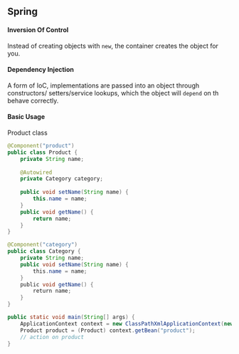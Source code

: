 ## Spring

#### Inversion Of Control

Instead of creating objects with `new`, the container creates the object for you.

#### Dependency Injection

A form of IoC, implementations are passed into an object through constructors/ setters/service lookups, which the object will `depend` on th behave correctly.

#### Basic Usage

Product class

```java
@Component("product")
public class Product {
    private String name;
    
    @Autowired
    private Category category;
    
    public void setName(String name) {
        this.name = name;
    }
    public void getName() {
        return name;
    }
}
```

```java
@Component("category")
public class Category {
    private String name;
    public void setName(String name) {
        this.name = name;
    }
    public void getName() {
        return name;
    }
}
```

```java
public static void main(String[] args) {
    ApplicationContext context = new ClassPathXmlApplicationContext(new String[] { "applicationContext.xml" });
    Product product = (Product) context.getBean("product");
    // action on product
}
```
